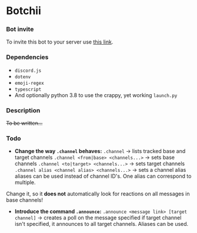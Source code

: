 # Botchii

### Bot invite

To invite this bot to your server use [this link](https://discord.com/api/oauth2/authorize?client_id=802315557981913130&permissions=268520512&scope=bot).

### Dependencies
* `discord.js`
* `dotenv`
* `emoji-regex`
* `typescript`
* And optionally python 3.8 to use the crappy, yet working `launch.py`

### Description
~~To be written...~~

### Todo

* **Change the way `.channel` behaves:**
`.channel` -> lists tracked base and target channels
`.channel <from|base> <channels...>` -> sets base channels
`.channel <to|target> <channels...>` -> sets target channels
`.channel alias <channel alias> <channels...>` -> sets a channel alias
  aliases can be used instead of channel ID's. One alias can correspond to multiple.

Change it, so it **does not** automatically look for reactions on all messages in base channels!

* **Introduce the command `.announce`:**
`.announce <message link> [target channel]` -> creates a poll on the message specified
  if target channel isn't specified, it announces to all target channels. Aliases can be used.

